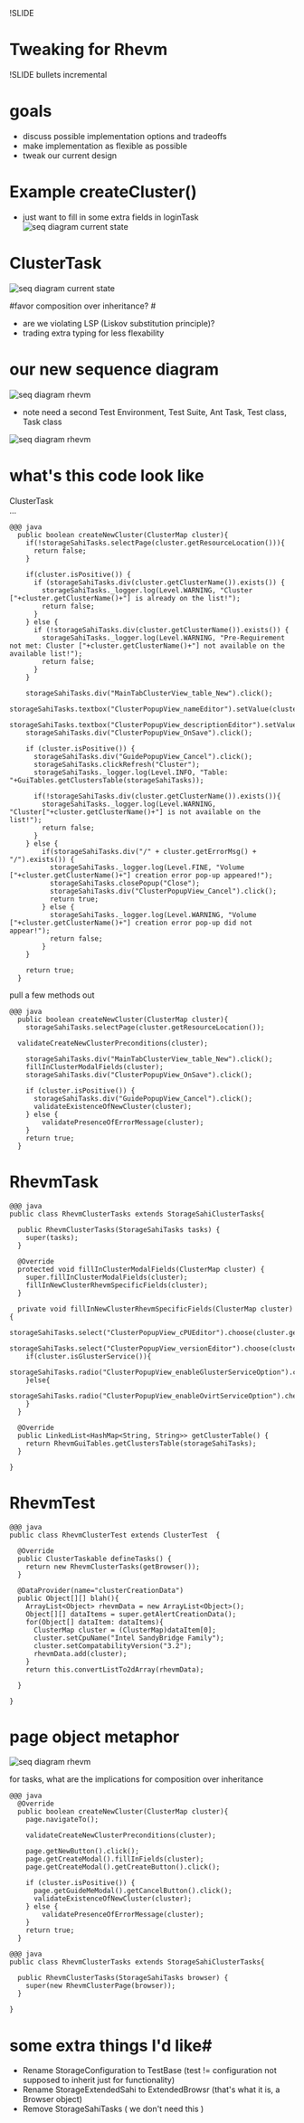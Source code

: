 !SLIDE 
# Tweaking for Rhevm #

<script src="http://js.pusherapp.com/1.9/pusher.min.js"></script>
<script src="/javascripts/pusher.js"></script>

!SLIDE bullets incremental
# goals #
* discuss possible implementation options and tradeoffs
* make implementation as flexible as possible
* tweak our current design

<!SLIDE center >
# Example createCluster() #
* just want to fill in some extra fields in loginTask
![seq diagram current state](current_sequence.png) 


<!SLIDE center >
# ClusterTask #
![seq diagram current state](current_sequence.png) 

<!SLIDE center >
#favor composition over inheritance? #
* are we violating LSP (Liskov substitution principle)? 
* trading extra typing for less flexability

<!SLIDE center>
# our new sequence diagram #
![seq diagram rhevm](rhevm_sequence.png) 
* note need a second Test Environment, Test Suite, Ant Task, Test class, Task class

<!SLIDE center >
![seq diagram rhevm](rhsc_sequence.png) 

<!SLIDE smallestest>
# what's this code look like #
ClusterTask <br />
... <br />

	@@@ java
	  public boolean createNewCluster(ClusterMap cluster){
	    if(!storageSahiTasks.selectPage(cluster.getResourceLocation())){
	      return false;
	    }
	    
	    if(cluster.isPositive()) {
	      if (storageSahiTasks.div(cluster.getClusterName()).exists()) {
	        storageSahiTasks._logger.log(Level.WARNING, "Cluster ["+cluster.getClusterName()+"] is already on the list!");
	        return false;
	      }
	    } else {
	      if (!storageSahiTasks.div(cluster.getClusterName()).exists()) {
	        storageSahiTasks._logger.log(Level.WARNING, "Pre-Requirement not met: Cluster ["+cluster.getClusterName()+"] not available on the available list!");
	        return false;
	      }
	    }
	    
	    storageSahiTasks.div("MainTabClusterView_table_New").click();
	    storageSahiTasks.textbox("ClusterPopupView_nameEditor").setValue(cluster.getClusterName());
	    storageSahiTasks.textbox("ClusterPopupView_descriptionEditor").setValue(cluster.getClusterDescription());
	    storageSahiTasks.div("ClusterPopupView_OnSave").click();
	    
	    if (cluster.isPositive()) {
	      storageSahiTasks.div("GuidePopupView_Cancel").click();
	      storageSahiTasks.clickRefresh("Cluster");
	      storageSahiTasks._logger.log(Level.INFO, "Table: "+GuiTables.getClustersTable(storageSahiTasks));
	      
	      if(!storageSahiTasks.div(cluster.getClusterName()).exists()){
	        storageSahiTasks._logger.log(Level.WARNING, "Cluster["+cluster.getClusterName()+"] is not available on the list!");
	        return false;
	      }
	    } else {
	        if(storageSahiTasks.div("/" + cluster.getErrorMsg() + "/").exists()) {
	          storageSahiTasks._logger.log(Level.FINE, "Volume ["+cluster.getClusterName()+"] creation error pop-up appeared!");
	          storageSahiTasks.closePopup("Close");
	          storageSahiTasks.div("ClusterPopupView_Cancel").click();
	          return true;
	        } else {
	          storageSahiTasks._logger.log(Level.WARNING, "Volume ["+cluster.getClusterName()+"] creation error pop-up did not appear!");
	          return false;
	        }
	    }   
	    
	    return true;
	  }

<!SLIDE smallest>
pull a few methods out

	@@@ java
	  public boolean createNewCluster(ClusterMap cluster){
	    storageSahiTasks.selectPage(cluster.getResourceLocation());
	
      validateCreateNewClusterPreconditions(cluster);
	
	    storageSahiTasks.div("MainTabClusterView_table_New").click();
	    fillInClusterModalFields(cluster);
	    storageSahiTasks.div("ClusterPopupView_OnSave").click();
	    
	    if (cluster.isPositive()) {
	      storageSahiTasks.div("GuidePopupView_Cancel").click();
	      validateExistenceOfNewCluster(cluster);
	    } else {
	        validatePresenceOfErrorMessage(cluster);
	    }
	    return true;
	  }

<!SLIDE smallest code >
# RhevmTask #
	@@@ java
	public class RhevmClusterTasks extends StorageSahiClusterTasks{
	
	  public RhevmClusterTasks(StorageSahiTasks tasks) {
	    super(tasks);
	  }
	
	  @Override
	  protected void fillInClusterModalFields(ClusterMap cluster) {
	    super.fillInClusterModalFields(cluster);
	    fillInNewClusterRhevmSpecificFields(cluster);
	  }
	
	  private void fillInNewClusterRhevmSpecificFields(ClusterMap cluster){
	    storageSahiTasks.select("ClusterPopupView_cPUEditor").choose(cluster.getCPUName());
	    storageSahiTasks.select("ClusterPopupView_versionEditor").choose(cluster.getCompatabilityVersion());
	    if(cluster.isGlusterService()){
	      storageSahiTasks.radio("ClusterPopupView_enableGlusterServiceOption").check();
	    }else{
	      storageSahiTasks.radio("ClusterPopupView_enableOvirtServiceOption").check();
	    }
	  }
	  
	  @Override
	  public LinkedList<HashMap<String, String>> getClusterTable() {
	    return RhevmGuiTables.getClustersTable(storageSahiTasks);
	  }
	
	}


<!SLIDE smallest>
# RhevmTest #
	@@@ java
	public class RhevmClusterTest extends ClusterTest  {
	
	  @Override
	  public ClusterTaskable defineTasks() {
	    return new RhevmClusterTasks(getBrowser());
	  }
	  
	  @DataProvider(name="clusterCreationData")
	  public Object[][] blah(){
	    ArrayList<Object> rhevmData = new ArrayList<Object>();
	    Object[][] dataItems = super.getAlertCreationData();
	    for(Object[] dataItem: dataItems){
	      ClusterMap cluster = (ClusterMap)dataItem[0];
	      cluster.setCpuName("Intel SandyBridge Family");
	      cluster.setCompatabilityVersion("3.2");
	      rhevmData.add(cluster);
	    }
	    return this.convertListTo2dArray(rhevmData);
	    
	  }
	
	}


<!SLIDE center>
# page object metaphor #
![seq diagram rhevm](page_sequence.png) 

for tasks, what are the implications for composition over inheritance

<!SLIDE smaller >
	@@@ java
	  @Override
	  public boolean createNewCluster(ClusterMap cluster){
	    page.navigateTo();
	  
	    validateCreateNewClusterPreconditions(cluster); 
	  
	    page.getNewButton().click();
	    page.getCreateModal().fillInFields(cluster);                                                                                                                                                               
	    page.getCreateModal().getCreateButton().click();
	    
	    if (cluster.isPositive()) {
	      page.getGuideMeModal().getCancelButton().click();
	      validateExistenceOfNewCluster(cluster);
	    } else {
	        validatePresenceOfErrorMessage(cluster);
	    }
	    return true;
	  }

<!SLIDE smallest>
	@@@ java
	public class RhevmClusterTasks extends StorageSahiClusterTasks{
	
	  public RhevmClusterTasks(StorageSahiTasks browser) {
	    super(new RhevmClusterPage(browser));
	  }
	  
	} 






<!SLIDE incremental >
# some extra things I'd like#
* Rename StorageConfiguration to TestBase  (test != configuration not supposed to inherit just for functionality)
* Rename StorageExtendedSahi to ExtendedBrowsr (that's what it is, a Browser object)
* Remove StorageSahiTasks ( we don't need this )

